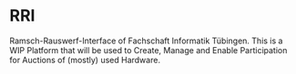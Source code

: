 # RRI
Ramsch-Rauswerf-Interface of Fachschaft Informatik Tübingen.
This is a WIP Platform that will be used to Create, Manage and Enable Participation for Auctions of (mostly) used Hardware.

